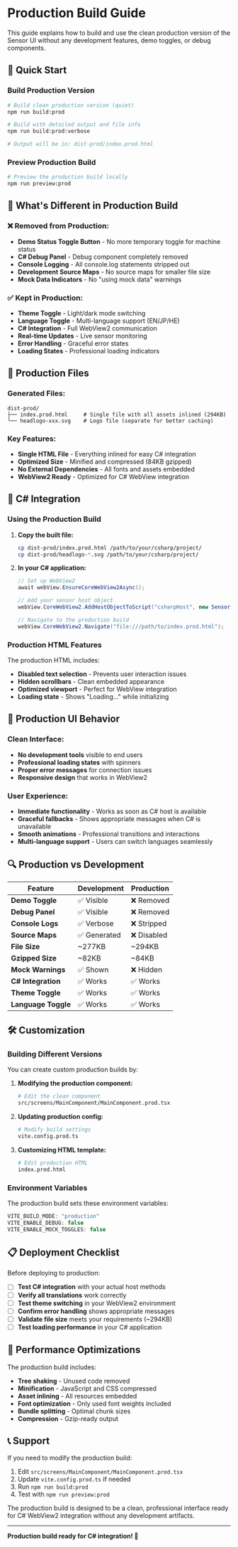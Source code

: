# Production Build Guide

This guide explains how to build and use the clean production version of the Sensor UI without any development features, demo toggles, or debug components.

## 🚀 Quick Start

### Build Production Version

```bash
# Build clean production version (quiet)
npm run build:prod

# Build with detailed output and file info
npm run build:prod:verbose

# Output will be in: dist-prod/index.prod.html
```

### Preview Production Build

```bash
# Preview the production build locally
npm run preview:prod
```

## 🎯 What's Different in Production Build

### ❌ **Removed from Production:**
- **Demo Status Toggle Button** - No more temporary toggle for machine status
- **C# Debug Panel** - Debug component completely removed
- **Console Logging** - All console.log statements stripped out
- **Development Source Maps** - No source maps for smaller file size
- **Mock Data Indicators** - No "using mock data" warnings

### ✅ **Kept in Production:**
- **Theme Toggle** - Light/dark mode switching
- **Language Toggle** - Multi-language support (EN/JP/HE)
- **C# Integration** - Full WebView2 communication
- **Real-time Updates** - Live sensor monitoring
- **Error Handling** - Graceful error states
- **Loading States** - Professional loading indicators

## 📁 Production Files

### Generated Files:
```
dist-prod/
├── index.prod.html     # Single file with all assets inlined (294KB)
└── headlogo-xxx.svg    # Logo file (separate for better caching)
```

### Key Features:
- **Single HTML File** - Everything inlined for easy C# integration
- **Optimized Size** - Minified and compressed (84KB gzipped)
- **No External Dependencies** - All fonts and assets embedded
- **WebView2 Ready** - Optimized for C# WebView integration

## 🔧 C# Integration

### Using the Production Build

1. **Copy the built file:**
   ```bash
   cp dist-prod/index.prod.html /path/to/your/csharp/project/
   cp dist-prod/headlogo-*.svg /path/to/your/csharp/project/
   ```

2. **In your C# application:**
   ```csharp
   // Set up WebView2
   await webView.EnsureCoreWebView2Async();
   
   // Add your sensor host object
   webView.CoreWebView2.AddHostObjectToScript("csharpHost", new SensorHost());
   
   // Navigate to the production build
   webView.CoreWebView2.Navigate("file:///path/to/index.prod.html");
   ```

### Production HTML Features

The production HTML includes:
- **Disabled text selection** - Prevents user interaction issues
- **Hidden scrollbars** - Clean embedded appearance  
- **Optimized viewport** - Perfect for WebView integration
- **Loading state** - Shows "Loading..." while initializing

## 🎨 Production UI Behavior

### Clean Interface:
- **No development tools** visible to end users
- **Professional loading states** with spinners
- **Proper error messages** for connection issues
- **Responsive design** that works in WebView2

### User Experience:
- **Immediate functionality** - Works as soon as C# host is available
- **Graceful fallbacks** - Shows appropriate messages when C# is unavailable
- **Smooth animations** - Professional transitions and interactions
- **Multi-language support** - Users can switch languages seamlessly

## 🔍 Production vs Development

| Feature | Development | Production |
|---------|-------------|------------|
| **Demo Toggle** | ✅ Visible | ❌ Removed |
| **Debug Panel** | ✅ Visible | ❌ Removed |
| **Console Logs** | ✅ Verbose | ❌ Stripped |
| **Source Maps** | ✅ Generated | ❌ Disabled |
| **File Size** | ~277KB | ~294KB |
| **Gzipped Size** | ~82KB | ~84KB |
| **Mock Warnings** | ✅ Shown | ❌ Hidden |
| **C# Integration** | ✅ Works | ✅ Works |
| **Theme Toggle** | ✅ Works | ✅ Works |
| **Language Toggle** | ✅ Works | ✅ Works |

## 🛠️ Customization

### Building Different Versions

You can create custom production builds by:

1. **Modifying the production component:**
   ```bash
   # Edit the clean component
   src/screens/MainComponent/MainComponent.prod.tsx
   ```

2. **Updating production config:**
   ```bash
   # Modify build settings
   vite.config.prod.ts
   ```

3. **Customizing HTML template:**
   ```bash
   # Edit production HTML
   index.prod.html
   ```

### Environment Variables

The production build sets these environment variables:
```javascript
VITE_BUILD_MODE: "production"
VITE_ENABLE_DEBUG: false
VITE_ENABLE_MOCK_TOGGLES: false
```

## 📋 Deployment Checklist

Before deploying to production:

- [ ] **Test C# integration** with your actual host methods
- [ ] **Verify all translations** work correctly
- [ ] **Test theme switching** in your WebView2 environment
- [ ] **Confirm error handling** shows appropriate messages
- [ ] **Validate file size** meets your requirements (~294KB)
- [ ] **Test loading performance** in your C# application

## 🚀 Performance Optimizations

The production build includes:
- **Tree shaking** - Unused code removed
- **Minification** - JavaScript and CSS compressed
- **Asset inlining** - All resources embedded
- **Font optimization** - Only used font weights included
- **Bundle splitting** - Optimal chunk sizes
- **Compression** - Gzip-ready output

## 📞 Support

If you need to modify the production build:
1. Edit `src/screens/MainComponent/MainComponent.prod.tsx`
2. Update `vite.config.prod.ts` if needed
3. Run `npm run build:prod`
4. Test with `npm run preview:prod`

The production build is designed to be a clean, professional interface ready for C# WebView2 integration without any development artifacts.

---

**Production build ready for C# integration! 🎉** 